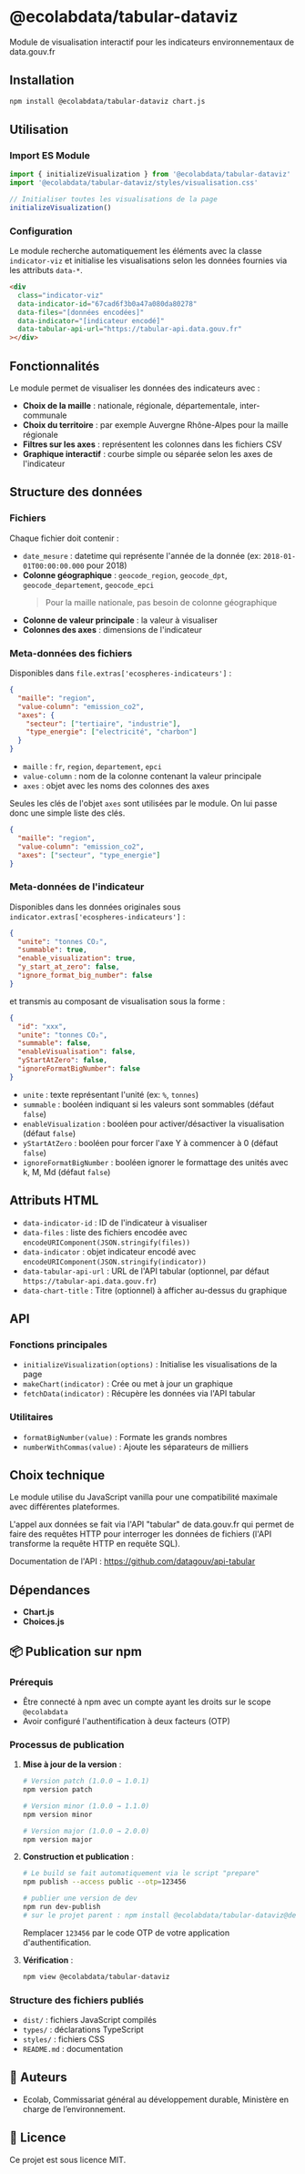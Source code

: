# @ecolabdata/tabular-dataviz

Module de visualisation interactif pour les indicateurs environnementaux de data.gouv.fr

## Installation

```bash
npm install @ecolabdata/tabular-dataviz chart.js
```

## Utilisation

### Import ES Module

```javascript
import { initializeVisualization } from '@ecolabdata/tabular-dataviz'
import '@ecolabdata/tabular-dataviz/styles/visualisation.css'

// Initialiser toutes les visualisations de la page
initializeVisualization()
```

### Configuration

Le module recherche automatiquement les éléments avec la classe `indicator-viz` et initialise les visualisations selon les données fournies via les attributs `data-*`.

```html
<div
  class="indicator-viz"
  data-indicator-id="67cad6f3b0a47a080da80278"
  data-files="[données encodées]"
  data-indicator="[indicateur encodé]"
  data-tabular-api-url="https://tabular-api.data.gouv.fr"
></div>
```

## Fonctionnalités

Le module permet de visualiser les données des indicateurs avec :

- **Choix de la maille** : nationale, régionale, départementale, inter-communale
- **Choix du territoire** : par exemple Auvergne Rhône-Alpes pour la maille régionale
- **Filtres sur les axes** : représentent les colonnes dans les fichiers CSV
- **Graphique interactif** : courbe simple ou séparée selon les axes de l'indicateur

## Structure des données

### Fichiers

Chaque fichier doit contenir :

- `date_mesure` : datetime qui représente l'année de la donnée (ex: `2018-01-01T00:00:00.000` pour 2018)
- **Colonne géographique** : `geocode_region`, `geocode_dpt`, `geocode_departement`, `geocode_epci`
  > Pour la maille nationale, pas besoin de colonne géographique
- **Colonne de valeur principale** : la valeur à visualiser
- **Colonnes des axes** : dimensions de l'indicateur

### Meta-données des fichiers

Disponibles dans `file.extras['ecospheres-indicateurs']` :

```json
{
  "maille": "region",
  "value-column": "emission_co2",
  "axes": {
    "secteur": ["tertiaire", "industrie"],
    "type_energie": ["electricité", "charbon"]
  }
}
```

- `maille` : `fr`, `region`, `departement`, `epci`
- `value-column` : nom de la colonne contenant la valeur principale
- `axes` : objet avec les noms des colonnes des axes

Seules les clés de l'objet `axes` sont utilisées par le module. On lui passe donc une simple liste des clés.

```json
{
  "maille": "region",
  "value-column": "emission_co2",
  "axes": ["secteur", "type_energie"]
}
```

### Meta-données de l'indicateur

Disponibles dans les données originales sous `indicator.extras['ecospheres-indicateurs']` :

```json
{
  "unite": "tonnes CO₂",
  "summable": true,
  "enable_visualization": true,
  "y_start_at_zero": false,
  "ignore_format_big_number": false
}
```

et transmis au composant de visualisation sous la forme :

```json
{
  "id": "xxx",
  "unite": "tonnes CO₂",
  "summable": false,
  "enableVisualisation": false,
  "yStartAtZero": false,
  "ignoreFormatBigNumber": false
}
```

- `unite` : texte représentant l'unité (ex: `%`, `tonnes`)
- `summable` : booléen indiquant si les valeurs sont sommables (défaut `false`)
- `enableVisualization` : booléen pour activer/désactiver la visualisation (défaut `false`)
- `yStartAtZero` : booléen pour forcer l'axe Y à commencer à 0 (défaut `false`)
- `ignoreFormatBigNumber` : booléen ignorer le formattage des unités avec k, M, Md (défaut `false`)

## Attributs HTML

- `data-indicator-id` : ID de l'indicateur à visualiser
- `data-files` : liste des fichiers encodée avec `encodeURIComponent(JSON.stringify(files))`
- `data-indicator` : objet indicateur encodé avec `encodeURIComponent(JSON.stringify(indicator))`
- `data-tabular-api-url` : URL de l'API tabular (optionnel, par défaut `https://tabular-api.data.gouv.fr`)
- `data-chart-title` : Titre (optionnel) à afficher au-dessus du graphique

## API

### Fonctions principales

- `initializeVisualization(options)` : Initialise les visualisations de la page
- `makeChart(indicator)` : Crée ou met à jour un graphique
- `fetchData(indicator)` : Récupère les données via l'API tabular

### Utilitaires

- `formatBigNumber(value)` : Formate les grands nombres
- `numberWithCommas(value)` : Ajoute les séparateurs de milliers

## Choix technique

Le module utilise du JavaScript vanilla pour une compatibilité maximale avec différentes plateformes.

L'appel aux données se fait via l'API "tabular" de data.gouv.fr qui permet de faire des requêtes HTTP pour interroger les données de fichiers (l'API transforme la requête HTTP en requête SQL).

Documentation de l'API : https://github.com/datagouv/api-tabular

## Dépendances

- **Chart.js**
- **Choices.js**

## 📦 Publication sur npm

### Prérequis

- Être connecté à npm avec un compte ayant les droits sur le scope `@ecolabdata`
- Avoir configuré l'authentification à deux facteurs (OTP)

### Processus de publication

1. **Mise à jour de la version** :
   ```bash
   # Version patch (1.0.0 → 1.0.1)
   npm version patch

   # Version minor (1.0.0 → 1.1.0)
   npm version minor

   # Version major (1.0.0 → 2.0.0)
   npm version major
   ```

2. **Construction et publication** :
   ```bash
   # Le build se fait automatiquement via le script "prepare"
   npm publish --access public --otp=123456

   # publier une version de dev
   npm run dev-publish
   # sur le projet parent : npm install @ecolabdata/tabular-dataviz@dev
   ```

   Remplacer `123456` par le code OTP de votre application d'authentification.

3. **Vérification** :
   ```bash
   npm view @ecolabdata/tabular-dataviz
   ```

### Structure des fichiers publiés

- `dist/` : fichiers JavaScript compilés
- `types/` : déclarations TypeScript
- `styles/` : fichiers CSS
- `README.md` : documentation

## 👥 Auteurs

- Ecolab, Commissariat général au développement durable, Ministère en charge de l&rsquo;environnement.

## 📄 Licence

Ce projet est sous licence MIT.

